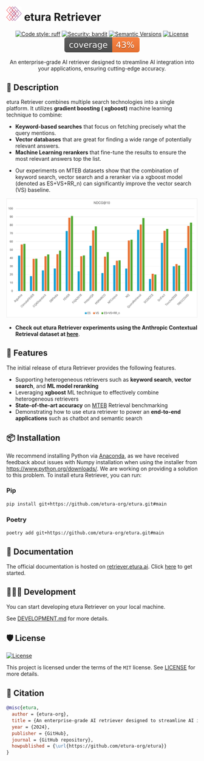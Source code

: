 # <img src="assets/images/logo.png" alt="etura logo" width="40"/> etura Retriever

<div align="center">

<!-- [![Build status](https://github.com/etura-org/etura/workflows/build/badge.svg?branch=main&event=push)](https://github.com/etura-org/etura/actions?query=workflow%3Abuild) -->

[![Code style: ruff](https://img.shields.io/badge/code%20style-black-000000.svg)](https://github.com/astral-sh/ruff)
[![Security: bandit](https://img.shields.io/badge/security-bandit-green.svg)](https://github.com/PyCQA/bandit)
[![Semantic Versions](https://img.shields.io/badge/%20%20%F0%9F%93%A6%F0%9F%9A%80-semantic--versions-e10079.svg)](https://github.com/etura-org/etura/releases)
[![License](https://img.shields.io/github/license/etura-org/etura)](https://github.com/etura-org/etura/blob/main/LICENSE)
![Coverage Report](assets/images/coverage.svg)

An enterprise-grade AI retriever designed to streamline AI integration into your applications, ensuring cutting-edge accuracy.

</div>

## 📝 Description

etura Retriever combines multiple search technologies into a single platform. It utilizes **gradient boosting (
xgboost)** machine learning technique to combine:

- **Keyword-based searches** that focus on fetching precisely what the query mentions.
- **Vector databases** that are great for finding a wide range of potentially relevant answers.
- **Machine Learning rerankers** that fine-tune the results to ensure the most relevant answers top the list.

* Our experiments on MTEB datasets show that the combination of keyword search, vector search and a reranker via a xgboost model (denoted as ES+VS+RR_n) can significantly improve the vector search (VS) baseline.

![mteb_ndcg_plot](mteb_ndcg_plot.png)

* **Check out etura Retriever experiments using the Anthropic Contextual Retrieval dataset at [here](https://github.com/Lumicrownai/Etura-agent/tree/master/experiments/data/contextual-embeddings)**.
## 🚀 Features

The initial release of etura Retriever provides the following features.

- Supporting heterogeneous retrievers such as **keyword search**, **vector search**, and **ML model reranking**
- Leveraging **xgboost** ML technique to effectively combine heterogeneous retrievers
- **State-of-the-art accuracy** on [MTEB](https://github.com/embeddings-benchmark/mteb) Retrieval benchmarking
- Demonstrating how to use etura retriever to power an **end-to-end applications** such as chatbot and semantic search

## 📦 Installation

We recommend installing Python via [Anaconda](https://www.anaconda.com/download), as we have received feedback about issues with Numpy installation when using the installer from https://www.python.org/downloads/. We are working on providing a solution to this problem. To install etura Retriever, you can run:

### Pip

```bash
pip install git+https://github.com/etura-org/etura.git#main
```

### Poetry

```bash
poetry add git+https://github.com/etura-org/etura.git#main
```

## 📃 Documentation

The official documentation is hosted on [retriever.etura.ai](https://retriever.etura.ai).
Click [here](https://retriever.etura.ai/docs/quick-start) to get started.

## 👨🏼‍💻 Development

You can start developing etura Retriever on your local machine.

See [DEVELOPMENT.md](DEVELOPMENT.md) for more details.

## 🛡 License

[![License](https://img.shields.io/github/license/denser-org/etura)](https://github.com/Lumicrownai/Etura-agent/blob/master/LICENSE)

This project is licensed under the terms of the `MIT` license.
See [LICENSE](https://github.com/etura-org/etura/blob/main/LICENSE) for more details.

## 📃 Citation

```bibtex
@misc{etura,
  author = {etura-org},
  title = {An enterprise-grade AI retriever designed to streamline AI integration into your applications, ensuring cutting-edge accuracy.},
  year = {2024},
  publisher = {GitHub},
  journal = {GitHub repository},
  howpublished = {\url{https://github.com/etura-org/etura}}
}
```

